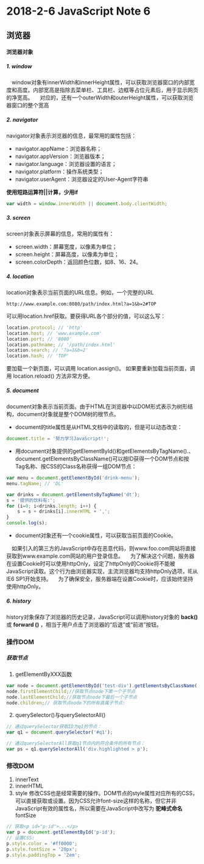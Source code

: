 # 2018-2-6 JavaScript Note 6
## 浏览器
#### 浏览器对象
##### 1. window
&emsp;window对象有innerWidth和innerHeight属性，可以获取浏览器窗口的内部宽度和高度。内部宽高是指除去菜单栏、工具栏、边框等占位元素后，用于显示网页的净宽高。
&emsp;对应的，还有一个outerWidth和outerHeight属性，可以获取浏览器窗口的整个宽高
##### 2. navigator
navigator对象表示浏览器的信息，最常用的属性包括：
* navigator.appName：浏览器名称；
* navigator.appVersion：浏览器版本；
* navigator.language：浏览器设置的语言；
* navigator.platform：操作系统类型；
* navigator.userAgent：浏览器设定的User-Agent字符串

**使用短路运算符||计算，少用if**
```JavaScript
var width = window.innerWidth || document.body.clientWidth;
```
##### 3. screen
screen对象表示屏幕的信息，常用的属性有：
* screen.width：屏幕宽度，以像素为单位；
* screen.height：屏幕高度，以像素为单位；
* screen.colorDepth：返回颜色位数，如8、16、24。
##### 4. location
location对象表示当前页面的URL信息。例如，一个完整的URL
```URL
http://www.example.com:8080/path/index.html?a=1&b=2#TOP
```
可以用location.href获取。要获得URL各个部分的值，可以这么写：
```JavaScript
location.protocol; // 'http'
location.host; // 'www.example.com'
location.port; // '8080'
location.pathname; // '/path/index.html'
location.search; // '?a=1&b=2'
location.hash; // 'TOP'
```
要加载一个新页面，可以调用 location.assign()。
如果要重新加载当前页面，调用 location.reload() 方法非常方便。
##### 5. document
document对象表示当前页面。由于HTML在浏览器中以DOM形式表示为树形结构，document对象就是整个DOM树的根节点。

* document的title属性是从HTML文档中的<title>xxx</title>读取的，但是可以动态改变：
```JavaScript
document.title = '努力学习JavaScript!';
```
* 用document对象提供的getElementById()和getElementsByTagName().、document.getElementsByClassName()可以按ID获得一个DOM节点和按Tag名称、按CSS的Class名称获得一组DOM节点：
```JavaScript
var menu = document.getElementById('drink-menu');
menu.tagName; // 'DL'

var drinks = document.getElementsByTagName('dt');
s = '提供的饮料有:';
for (i=0; i<drinks.length; i++) {
    s = s + drinks[i].innerHTML + ',';
}
console.log(s);
```
* document对象还有一个cookie属性，可以获取当前页面的Cookie。

&emsp;如果引入的第三方的JavaScript中存在恶意代码，则www.foo.com网站将直接获取到www.example.com网站的用户登录信息。
&emsp;为了解决这个问题，服务器在设置Cookie时可以使用httpOnly，设定了httpOnly的Cookie将不能被JavaScript读取。这个行为由浏览器实现，主流浏览器均支持httpOnly选项，IE从IE6 SP1开始支持。
&emsp;为了确保安全，服务器端在设置Cookie时，应该始终坚持使用httpOnly。
##### 6. history
history对象保存了浏览器的历史记录，JavaScript可以调用history对象的 __back()__ 或 __forward ()__ ，相当于用户点击了浏览器的“后退”或“前进”按钮。

### 操作DOM
##### 获取节点
1. getElementByXXX函数
```JavaScript
var node = document.getElementById('test-div').getElementsByClassName('red');
node.firstElementChild;//获取节点node下第一个子节点
node.lastElementChild;//获取节点node下最后一个子节点
node.children;// 获取节点node下的所有直属子节点:
```
2. querySelector()与querySelectorAll()
```JavaScript
// 通过querySelector获取ID为q1的节点：
var q1 = document.querySelector('#q1');

// 通过querySelectorAll获取q1节点内的符合条件的所有节点：
var ps = q1.querySelectorAll('div.highlighted > p');

```
### 修改DOM
1. innerText
1. innerHTML
1. style
修改CSS也是经常需要的操作。DOM节点的style属性对应所有的CSS，可以直接获取或设置。因为CSS允许font-size这样的名称，但它并非JavaScript有效的属性名，所以需要在JavaScript中改写为 **驼峰式命名** fontSize
```JavaScript
// 获取<p id="p-id">...</p>
var p = document.getElementById('p-id');
// 设置CSS:
p.style.color = '#ff0000';
p.style.fontSize = '20px';
p.style.paddingTop = '2em';

```
